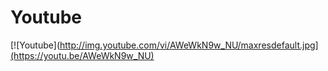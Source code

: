 # Youtube
[![Youtube](http://img.youtube.com/vi/AWeWkN9w_NU/maxresdefault.jpg](https://youtu.be/AWeWkN9w_NU)


